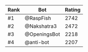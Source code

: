 Rank|Bot|Rating
---|---|---
#1|@RaspFish|2742
#2|@Nakshatra3|2472
#3|@OpeningsBot|2218
#4|@anti-bot|2207
